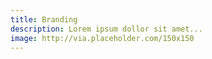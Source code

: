 ```yaml
---
title: Branding
description: Lorem ipsum dollor sit amet...
image: http://via.placeholder.com/150x150
---
```

